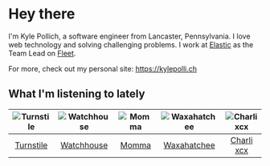 # Hey there


I'm Kyle Pollich, a software engineer from Lancaster, Pennsylvania. I love web technology and solving challenging problems.
I work at [Elastic](https://www.elastic.co/) as the Team Lead on [Fleet](https://www.elastic.co/guide/en/fleet/current/fleet-overview.html).

For more, check out my personal site: https://kylepolli.ch

## What I'm listening to lately

<!-- begin artists -->
  |![Turnstile](https://i.scdn.co/image/ab6761610000f178a4c3fd0017b42344516dc16c)|![Watchhouse](https://i.scdn.co/image/ab6761610000f178d4cf73dc366d37ad8c23b7d0)|![Momma](https://i.scdn.co/image/ab6761610000f1781079525c9132bc6a8bd1e833)|![Waxahatchee](https://i.scdn.co/image/ab6761610000f178909fb4e2a0d9c0f880174263)|![Charli xcx](https://i.scdn.co/image/ab6761610000f178936885667ef44c306483c838)|
  |:---:|:---:|:---:|:---:|:---:|
  |[Turnstile](https://open.spotify.com/artist/2qnpHrOzdmOo1S4ox3j17x)|[Watchhouse](https://open.spotify.com/artist/675tsBPpaZtqyiBwEf3ZEP)|[Momma](https://open.spotify.com/artist/5Wj0an60VgRckYV9zlDe1e)|[Waxahatchee](https://open.spotify.com/artist/5IWCU0V9evBlW4gIeGY4zF)|[Charli xcx](https://open.spotify.com/artist/25uiPmTg16RbhZWAqwLBy5)|
<!-- end artists -->
